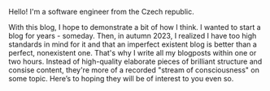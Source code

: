 Hello! I'm a software engineer from the Czech republic.

With this blog, I hope to demonstrate a bit of how I think. I wanted to start a blog for years - someday. Then, in autumn 2023, I realized I have too high standards in mind for it and that an imperfect existent blog is better than a perfect, nonexistent one. That's why I write all my blogposts within one or two hours. Instead of high-quality elaborate pieces of brilliant structure and consise content, they're more of a recorded "stream of consciousness" on some topic. Here’s to hoping they will be of interest to you even so.
